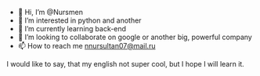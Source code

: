 - 👋 Hi, I’m @Nursmen
- 👀 I’m interested in python and another
- 🌱 I’m currently learning back-end
- 💞️ I’m looking to collaborate on google or another big, powerful company
- 📫 How to reach me nnursultan07@mail.ru

<!---
Nursmen/Nursmen is a ✨ special ✨ repository because its `README.md` (this file) appears on your GitHub profile.
You can click the Preview link to take a look at your changes.
--->

I would like to say, that my english not super cool, but I hope I will learn it.
